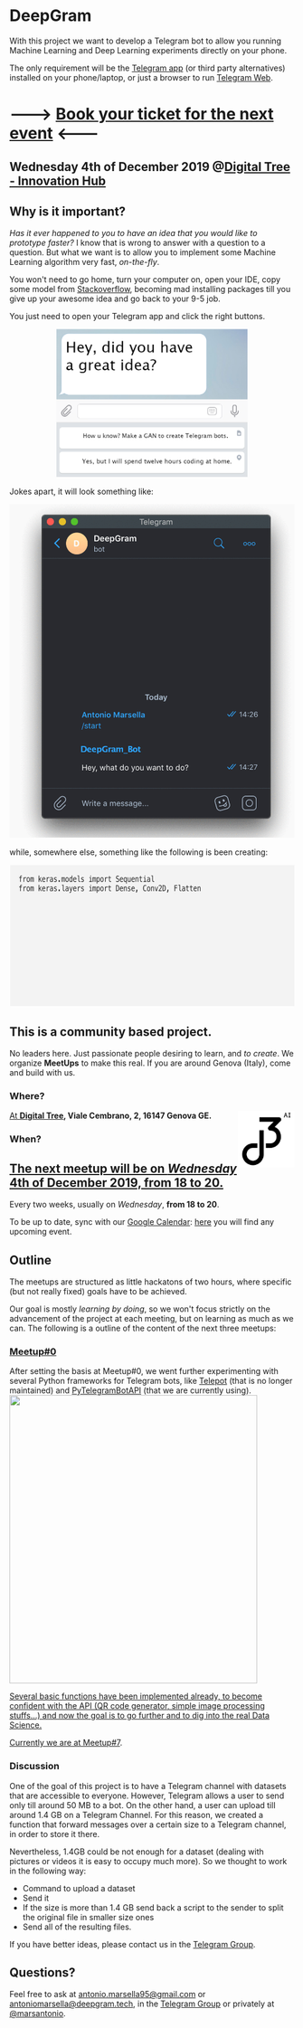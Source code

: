 # DeepGram 

With this project we want to develop a Telegram bot to allow you running Machine Learning and Deep Learning experiments directly on your phone. 

The only requirement will be the [Telegram app](https://telegram.org/apps) (or third party alternatives) installed on your phone/laptop, or just a browser to run [Telegram Web](https://web.telegram.org/).


# ---> [Book your ticket for the next event](https://www.eventbrite.it/e/biglietti-deepgram7-creiamo-un-bot-per-il-deep-learning-84720923563) <---
## Wednesday 4th of December 2019 @[Digital Tree - Innovation Hub](https://digitaltree.ai)

## Why is it important?

_Has it ever happened to you to have an idea that you would like to prototype faster?_ I know that is wrong to answer with a question to a question. But what we want is to allow you to implement some Machine Learning algorithm very fast, _on-the-fly_.

You won't need to go home, turn your computer on, open your IDE, copy some model from [Stackoverflow](https://stackoverflow.com/), becoming mad installing packages till you give up your awesome idea and go back to your 9-5 job.

You just need to open your Telegram app and click the right buttons. 

<p align="center">
  <img width="338" height="262" src="https://github.com/deepgramtech/deepgramtech.github.io/blob/master/img/telegrambot.png?raw=true">
</p>

Jokes apart, it will look something like:

<p align="center">
  <img width="542" height="590" src="https://github.com/deepgramtech/deepgramtech.github.io/blob/master/img/telegif.gif?raw=true">
</p>

while, somewhere else, something like the following is been creating:

<p align="center">
  <img width="650" height="250" src="https://github.com/deepgramtech/deepgramtech.github.io/blob/master/img/modelgif.gif?raw=true">
</p>

## This is a community based project.

No leaders here. Just passionate people desiring to learn, and _to create_. We organize **MeetUps** to make this real. If you are around Genova (Italy), come and build with us. 

### Where?
<a href="https://digitaltree.ai"><img align="right" width="100" height="100" src="https://github.com/deepgramtech/deepgramtech.github.io/blob/master/img/dtblack.png?raw=true">

At **[Digital Tree](https://digitaltree.ai), Viale Cembrano, 2, 16147 Genova GE.**



### When?

## [The next meetup will be on *Wednesday* 4th of December 2019, from 18 to 20.](https://www.eventbrite.it/e/biglietti-deepgram7-creiamo-un-bot-per-il-deep-learning-84720923563)

 Every two weeks, usually on *Wednesday*, **from 18 to 20**. 
 
 To be up to date, sync with our [Google Calendar](https://calendar.google.com/calendar/embed?src=i8m9ckbo5l0o38bc98ocui6mp8%40group.calendar.google.com&ctz=Europe%2FRome
): [here](https://calendar.google.com/calendar/embed?src=i8m9ckbo5l0o38bc98ocui6mp8%40group.calendar.google.com&ctz=Europe%2FRome) you will find any upcoming event.

## Outline

The meetups are structured as little hackatons of two hours, where specific (but not really fixed) goals have to be achieved. 

Our goal is mostly _learning by doing_, so we won't focus strictly on the advancement of the project at each meeting, but on learning as much as we can. The following is a outline of the content of the next three meetups:

### [Meetup#0](https://github.com/deepgramtech/deepgramtech.github.io/blob/master/img/firstbotgif.gif?raw=true)
After setting the basis at Meetup#0, we went further experimenting with several Python frameworks for Telegram bots, like [Telepot](https://github.com/nickoala/telepot) (that is no longer maintained) and [PyTelegramBotAPI](https://github.com/eternnoir/pyTelegramBotAPI) (that we are currently using).
<a href="https://digitaltree.ai"><img align="center" width="438" height="510" src="https://github.com/deepgramtech/deepgramtech.github.io/blob/master/img/giffirstbot.gif?raw=true">

Several basic functions have been implemented already, to become confident with the API (QR code generator, simple image processing stuffs...) and now the goal is to go further and to dig into the real Data Science.

Currently we are at [Meetup#7](https://www.eventbrite.it/e/biglietti-deepgram7-creiamo-un-bot-per-il-deep-learning-84720923563).

### Discussion

One of the goal of this project is to have a Telegram channel with datasets that are accessible to everyone. However, Telegram allows a user to send only till around 50 MB to a bot. On the other hand, a user can upload till around 1.4 GB on a Telegram Channel. For this reason, we created a function that forward messages over a certain size to a Telegram channel, in order to store it there.

Nevertheless, 1.4GB could be not enough for a dataset (dealing with pictures or videos it is easy to occupy much more). So we thought to work in the following way:

- Command to upload a dataset
- Send it 
- If the size is more than 1.4 GB send back a script to the sender to split the original file in smaller size ones
- Send all of the resulting files.

If you have better ideas, please contact us in the [Telegram Group](https://t.me/hackademiaitaly). 


## Questions?

Feel free to ask at antonio.marsella95@gmail.com or antoniomarsella@deepgram.tech, in the [Telegram Group](https://t.me/hackademiaitaly) or privately at [@marsantonio](https://t.me/marsantonio).
